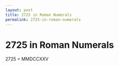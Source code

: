 ```yaml
---
layout: post
title: 2725 in Roman Numerals
permalink: 2725-in-roman-numerals
---
```


# 2725 in Roman Numerals

2725 = MMDCCXXV
